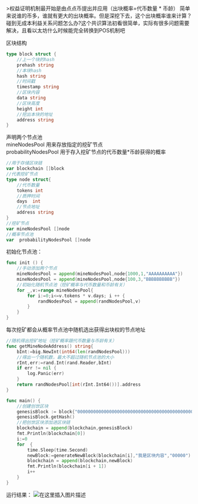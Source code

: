 <br>

<br>
>权益证明机制最开始是由点点币提出并应用（出块概率=代币数量 * 币龄） 简单来说谁的币多，谁就有更大的出块概率。但是深挖下去，这个出块概率谁来计算？碰到无成本利益关系问题怎么办?这个共识算法初看很简单，实际有很多问题需要解决，且看以太坊什么时候能完全转换到POS机制吧

<br>

区块结构
```go
type block struct {
	//上一个块的hash
	prehash string
	//本块hash
	hash string
	//时间戳
	timestamp string
	//区块内容
	data string
	//区块高度
	height int
	//挖出本块的地址
	address string
}
```
声明两个节点池\
mineNodesPool 用来存放指定的挖矿节点\
probabilityNodesPool  用于存入挖矿节点的代币数量*币龄获得的概率
```go
//用于存储区块链
var blockchain []block
//代表挖矿节点
type node struct{
	//代币数量
	tokens int
	//质押时间
	days  int
	//节点地址
	address string
}
//挖矿节点
var mineNodesPool []node
//概率节点池
var  probabilityNodesPool []node
```
初始化节点池：
```go
func init () {
	//手动添加两个节点
	mineNodesPool = append(mineNodesPool,node{1000,1,"AAAAAAAAAA"})
	mineNodesPool = append(mineNodesPool,node{100,3,"BBBBBBBBBB"})
	//初始化随机节点池（挖矿概率与代币数量和币龄有关）
	for _,v:=range mineNodesPool{
		for i:=0;i<=v.tokens * v.days; i ++ {
			randNodesPool = append(randNodesPool,v)
		}
	}
}
```
每次挖矿都会从概率节点池中随机选出获得出块权的节点地址
```go
//随机得出挖矿地址（挖矿概率跟代币数量与币龄有关）
func getMineNodeAddress() string{
	bInt:=big.NewInt(int64(len(randNodesPool)))
	//得出一个随机数，最大不超过随机节点池的大小
	rInt,err:=rand.Int(rand.Reader,bInt)
	if err != nil {
		log.Panic(err)
	}
	return randNodesPool[int(rInt.Int64())].address
}
```


```go
func main() {
	//创建创世区块
	genesisBlock := block{"0000000000000000000000000000000000000000000000000000000000000000","",time.Now().Format("2006-01-02 15:04:05"),"我是创世区块",1,"0000000000"}
	genesisBlock.getHash()
	//把创世区块添加进区块链
	blockchain = append(blockchain,genesisBlock)
	fmt.Println(blockchain[0])
	i:=0
	for  {
		time.Sleep(time.Second)
		newBlock:=generateNewBlock(blockchain[i],"我是区块内容","00000")
		blockchain = append(blockchain,newBlock)
		fmt.Println(blockchain[i + 1])
		i++
	}
}
```

运行结果：
![在这里插入图片描述](https://img-blog.csdnimg.cn/20191211154915783.png?x-oss-process=image/watermark,type_ZmFuZ3poZW5naGVpdGk,shadow_10,text_aHR0cHM6Ly9ibG9nLmNzZG4ubmV0L3FxXzM1OTExMTg0,size_16,color_FFFFFF,t_70)
